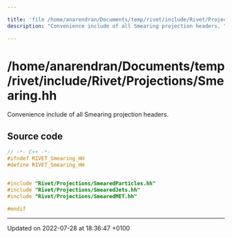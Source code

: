 ```yaml
---

title: 'file /home/anarendran/Documents/temp/rivet/include/Rivet/Projections/Smearing.hh'
description: "Convenience include of all Smearing projection headers. "

---
```


# /home/anarendran/Documents/temp/rivet/include/Rivet/Projections/Smearing.hh

Convenience include of all Smearing projection headers. 




## Source code

```cpp
// -*- C++ -*-
#ifndef RIVET_Smearing_HH
#define RIVET_Smearing_HH


#include "Rivet/Projections/SmearedParticles.hh"
#include "Rivet/Projections/SmearedJets.hh"
#include "Rivet/Projections/SmearedMET.hh"

#endif
```


-------------------------------

Updated on 2022-07-28 at 18:36:47 +0100
